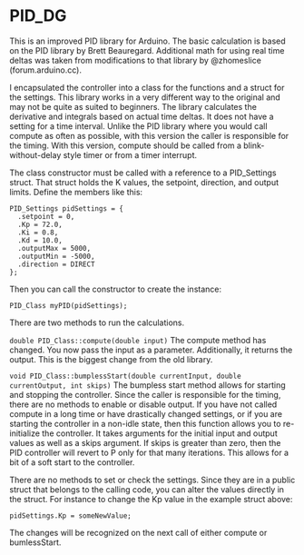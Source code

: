 # PID_DG

This is an improved PID library for Arduino.  The basic calculation is based on the PID library by Brett Beauregard.  Additional math for using real time deltas was taken from modifications to that library by @zhomeslice (forum.arduino.cc).

I encapsulated the controller into a class for the functions and a struct for the settings.  This library works in a very different way to the original and may not be quite as suited to beginners.  The library calculates the derivative and integrals based on actual time deltas.  It does not have a setting for a time interval.  Unlike the PID library where you would call compute as often as possible, with this version the caller is responsible for the timing.  With this version, compute should be called from a blink-without-delay style timer or from a timer interrupt.  


The class constructor must be called with a reference to a PID_Settings struct.  That struct holds the K values, the setpoint, direction, and output limits.  Define the members like this:

```
PID_Settings pidSettings = {
  .setpoint = 0,
  .Kp = 72.0,
  .Ki = 0.8,
  .Kd = 10.0,
  .outputMax = 5000,
  .outputMin = -5000,
  .direction = DIRECT
};
```

Then you can call the constructor to create the instance:

`PID_Class myPID(pidSettings);`

There are two methods to run the calculations. 

`double PID_Class::compute(double input)`  The compute method has changed.  You now pass the input as a parameter.  Additionally, it returns the output.  This is the biggest change from the old library. 

`void PID_Class::bumplessStart(double currentInput, double currentOutput, int skips)`  The bumpless start method allows for starting and stopping the controller.  Since the caller is responsible for the timing, there are no methods to enable or disable output.  If you have not called compute in a long time or have drastically changed settings, or if you are starting the controller in a non-idle state, then this function allows you to re-initialize the controller.  It takes arguments for the initial input and output values as well as a skips argument.  If skips is greater than zero, then the PID controller will revert to P only for that many iterations.  This allows for a bit of a soft start to the controller.  

There are no methods to set or check the settings.  Since they are in a public struct that belongs to the calling code, you can alter the values directly in the struct.  For instance to change the Kp value in the example struct above:

`pidSettings.Kp = someNewValue;`

The changes will be recognized on the next call of either compute or bumlessStart.  


